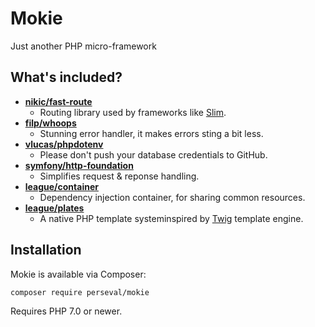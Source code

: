 # Mokie
Just another PHP micro-framework


## What's included?

* **[nikic/fast-route](https://github.com/nikic/FastRoute)**
  * Routing library used by frameworks like [Slim](http://www.slimframework.com).  
* **[filp/whoops](https://github.com/filp/whoops)**
  * Stunning error handler, it makes errors sting a bit less.  
* **[vlucas/phpdotenv](https://github.com/vlucas/phpdotenv)**
  * Please don't push your database credentials to GitHub.  
* **[symfony/http-foundation](https://github.com/symfony/http-foundation)**
  * Simplifies request & reponse handling.
* **[league/container](https://github.com/thephpleague/container)**
  * Dependency injection container, for sharing common resources.
* **[league/plates](https://github.com/thephpleague/plates)**
  * A native PHP template systeminspired by [Twig](https://github.com/twigphp/Twig) template engine.


## Installation

Mokie is available via Composer:

```sh
composer require perseval/mokie
```

Requires PHP 7.0 or newer.
